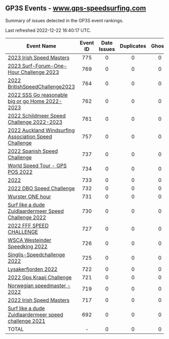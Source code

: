 ## GP3S Events - www.gps-speedsurfing.com

Summary of issues detected in the GP3S event rankings.

Last refreshed 2022-12-22 16:40:17 UTC.

| Event Name | Event ID | Date Issues | Duplicates | Ghosts | Missing | Incorrect | Actions |
| ---------- | :------: | :---------: | :--------: | :----: | :-----: | :-------: | :-----: |
| [2023 Irish Speed Masters](775.md) | 775 | 0 | 0 | 0 | 0 | 0 | 0 |
| [2023 Surf-Forum-One-Hour Challenge 2023](769.md) | 769 | 0 | 0 | 0 | 0 | 0 | 0 |
| [2022 BritishSpeedChallenge2023](764.md) | 764 | 0 | 0 | 0 | 0 | 0 | 0 |
| [2022 SSS Go reasonable big or go Home 2022-2023](762.md) | 762 | 0 | 0 | 0 | 0 | 0 | 0 |
| [2022 Schildmeer Speed Challenge 2022-2023](761.md) | 761 | 0 | 0 | 0 | 0 | 0 | 0 |
| [2022 Auckland Windsurfing Association Speed Challenge](757.md) | 757 | 0 | 0 | 0 | 0 | 0 | 0 |
| [2022 Spanish Speed Challenge](737.md) | 737 | 0 | 0 | 0 | 0 | 0 | 0 |
| [World Speed Tour - GPS POS 2022 ](734.md) | 734 | 0 | 0 | 0 | 0 | 0 | 0 |
| [2022 ](733.md) | 733 | 0 | 0 | 0 | 0 | 0 | 0 |
| [2022 DBO Speed Challenge](732.md) | 732 | 0 | 0 | 0 | 0 | 0 | 0 |
| [Wurster ONE hour](731.md) | 731 | 0 | 0 | 0 | 0 | 0 | 0 |
| [Surf like a dude Zuidlaardermeer Speed Challenge 2022](730.md) | 730 | 0 | 0 | 0 | 0 | 0 | 0 |
| [2022 FFF SPEED CHALLENGE](727.md) | 727 | 0 | 0 | 0 | 0 | 0 | 0 |
| [WSCA Westeinder Speedking 2022](726.md) | 726 | 0 | 0 | 0 | 0 | 0 | 0 |
| [Singlis-Speedchallenge 2022](725.md) | 725 | 0 | 0 | 0 | 0 | 0 | 0 |
| [Lysakerfjorden 2022](722.md) | 722 | 0 | 0 | 0 | 0 | 0 | 0 |
| [2022 Gps Kraaij Challenge](721.md) | 721 | 0 | 0 | 0 | 0 | 0 | 0 |
| [Norwegian speedmaster - 2022](719.md) | 719 | 0 | 0 | 0 | 0 | 0 | 0 |
| [2022 Irish Speed Masters](717.md) | 717 | 0 | 0 | 0 | 0 | 0 | 0 |
| [Surf like a dude Zuidlaardermeer speed challenge 2021](692.md) | 692 | 0 | 0 | 0 | 0 | 0 | 0 |
| TOTAL | - | 0 | 0 | 0 | 0 | 0 | 0 |
